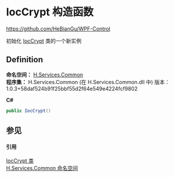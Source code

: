 # IocCrypt 构造函数
https://github.com/HeBianGu/WPF-Control

初始化 <a href="8ad57365-0667-f621-0ac8-ab0599aa176c">IocCrypt</a> 类的一个新实例



## Definition
**命名空间：** <a href="b9cdd84f-6623-a51a-f53b-465103ced202">H.Services.Common</a>  
**程序集：** H.Services.Common (在 H.Services.Common.dll 中) 版本：1.0.3+58daf524b91f25bbf55d2f64e549e4224fcf9802

**C#**
``` C#
public IocCrypt()
```



## 参见


#### 引用
<a href="8ad57365-0667-f621-0ac8-ab0599aa176c">IocCrypt 类</a>  
<a href="b9cdd84f-6623-a51a-f53b-465103ced202">H.Services.Common 命名空间</a>  

